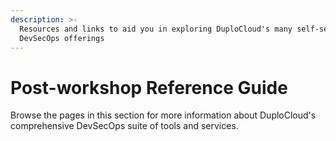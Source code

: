 ```yaml
---
description: >-
  Resources and links to aid you in exploring DuploCloud's many self-serve
  DevSecOps offerings
---
```


# Post-workshop Reference Guide

Browse the pages in this section for more information about DuploCloud's comprehensive DevSecOps suite of tools and services.
